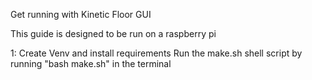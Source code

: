 Get running with Kinetic Floor GUI

This guide is designed to be run on a raspberry pi

1: Create Venv and install requirements
	Run the make.sh shell script by running "bash make.sh" in the terminal
	

	
	
	


